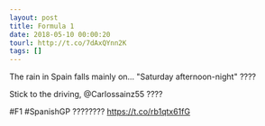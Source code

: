 ```yaml
---
layout: post
title: Formula 1
date: 2018-05-10 00:00:20
tourl: http://t.co/7dAxQYnn2K
tags: []
---
```

The rain in Spain falls mainly on... "Saturday afternoon-night" ????

Stick to the driving, @Carlossainz55 ????

#F1 #SpanishGP ???????? https://t.co/rb1qtx61fG